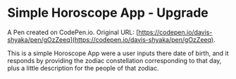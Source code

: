 # Simple Horoscope App - Upgrade

A Pen created on CodePen.io. Original URL: [https://codepen.io/davis-shyaka/pen/gOzZeeq](https://codepen.io/davis-shyaka/pen/gOzZeeq).

This is a simple Horoscope App were a user inputs there date of birth, and it responds by providing the zodiac constellation corresponding to that day, plus a little description for the people of that zodiac.